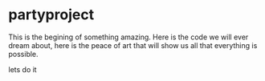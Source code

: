 # partyproject
This is the begining of something amazing. Here is the code we will ever dream about, here is the peace of art that will show us all that everything is possible.


lets do it
